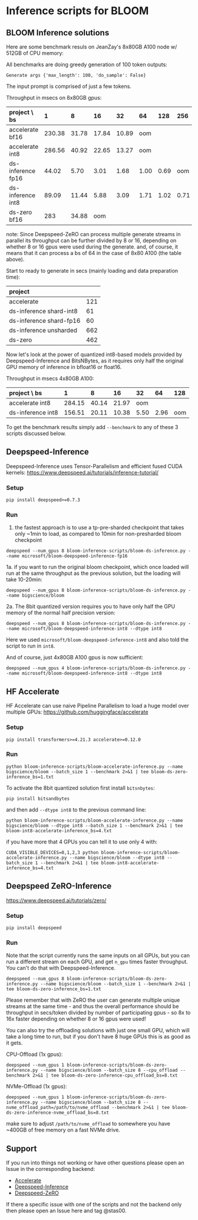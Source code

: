 # Inference scripts for BLOOM

## BLOOM Inference solutions

Here are some benchmark resuls on JeanZay's 8x80GB A100 node w/ 512GB of CPU memory:

All benchmarks are doing greedy generation of 100 token outputs:
```
Generate args {'max_length': 100, 'do_sample': False}
```
The input prompt is comprised of just a few tokens.

Throughput in msecs on 8x80GB gpus:

| project      \ bs |      1 |     8 |    16 |    32 |   64 |  128 |  256 | 512  |
| :---------------- | :----- | :---- | :---- | :---- | :--- | :--- | :--- | :--- |
| accelerate   bf16 | 230.38 | 31.78 | 17.84 | 10.89 |  oom |      |      |      |
| accelerate   int8 | 286.56 | 40.92 | 22.65 | 13.27 |  oom |      |      |      |
| ds-inference fp16 |  44.02 |  5.70 |  3.01 |  1.68 | 1.00 | 0.69 |  oom |      |
| ds-inference int8 |  89.09 | 11.44 |  5.88 |  3.09 | 1.71 | 1.02 | 0.71 | oom  |
| ds-zero      bf16 |    283 | 34.88 |   oom |       |      |      |      |      |

note: Since Deepspeed-ZeRO can process multiple generate streams in parallel its throughput can be further divided by 8 or 16, depending on whether 8 or 16 gpus were used during the generate. and, of course, it means that it can process a bs of 64 in the case of 8x80 A100 (the table above).

Start to ready to generate in secs (mainly loading and data preparation time):

| project                 |      |
| :---------------------- | :--- |
| accelerate              |  121 |
| ds-inference shard-int8 |   61 |
| ds-inference shard-fp16 |   60 |
| ds-inference unsharded  |  662 |
| ds-zero                 |  462 |

Now let's look at the power of quantized int8-based models provided by Deepspeed-Inference and BitsNBytes, as it requires only half the original GPU memory of inference in bfloat16 or float16.

Throughput in msecs 4x80GB A100:

| project      \ bs |      1 |     8 |    16 |    32 |   64 | 128  |
| :---------------- | :----- | :---- | :---- | :---- | :--- | :--- |
| accelerate   int8 | 284.15 | 40.14 | 21.97 |  oom  |      |      |
| ds-inference int8 | 156.51 | 20.11 | 10.38 |  5.50 | 2.96 | oom  |

To get the benchmark results simply add `--benchmark` to any of these 3 scripts discussed below.


## Deepspeed-Inference

Deepspeed-Inference uses Tensor-Parallelism and efficient fused CUDA kernels:
https://www.deepspeed.ai/tutorials/inference-tutorial/

### Setup

```
pip install deepspeed>=0.7.3
```

### Run

1. the fastest approach is to use a tp-pre-sharded checkpoint that takes only ~1min to load, as compared to 10min for non-presharded bloom checkpoint


```
deepspeed --num_gpus 8 bloom-inference-scripts/bloom-ds-inference.py --name microsoft/bloom-deepspeed-inference-fp16
```

1a.
if you want to run the original bloom checkpoint, which once loaded will run at the same throughput as the previous solution, but the loading will take 10-20min:

```
deepspeed --num_gpus 8 bloom-inference-scripts/bloom-ds-inference.py --name bigscience/bloom
```

2a. The 8bit quantized version requires you to have only half the GPU memory of the normal half precision version:


```
deepspeed --num_gpus 8 bloom-inference-scripts/bloom-ds-inference.py --name microsoft/bloom-deepspeed-inference-int8 --dtype int8
```

Here we used `microsoft/bloom-deepspeed-inference-int8` and also told the script to run in `int8`.

And of course, just 4x80GB A100 gpus is now sufficient:

```
deepspeed --num_gpus 4 bloom-inference-scripts/bloom-ds-inference.py --name microsoft/bloom-deepspeed-inference-int8 --dtype int8
```



## HF Accelerate

HF Accelerate can use naive Pipeline Parallelism to load a huge model over multiple GPUs:
https://github.com/huggingface/accelerate

### Setup

```
pip install transformers>=4.21.3 accelerate>=0.12.0
```


### Run


```
python bloom-inference-scripts/bloom-accelerate-inference.py --name bigscience/bloom --batch_size 1 --benchmark 2>&1 | tee bloom-ds-zero-inference_bs=1.txt
```

To activate the 8bit quantized solution first install `bitsnbytes`:

```
pip install bitsandbytes
```

and then add `--dtype int8` to the previous command line:

```
python bloom-inference-scripts/bloom-accelerate-inference.py --name bigscience/bloom --dtype int8 --batch_size 1 --benchmark 2>&1 | tee bloom-int8-accelerate-inference_bs=4.txt
```

if you have more that 4 GPUs you can tell it to use only 4 with:
```
CUDA_VISIBLE_DEVICES=0,1,2,3 python bloom-inference-scripts/bloom-accelerate-inference.py --name bigscience/bloom --dtype int8 --batch_size 1 --benchmark 2>&1 | tee bloom-int8-accelerate-inference_bs=4.txt
```


## Deepspeed ZeRO-Inference

https://www.deepspeed.ai/tutorials/zero/

### Setup

```
pip install deepspeed
```


### Run

Note that the script currently runs the same inputs on all GPUs, but you can run a different stream on each GPU, and get `n_gpu` times faster throughput. You can't do that with Deepspeed-Inference.


```
deepspeed --num_gpus 8 bloom-inference-scripts/bloom-ds-zero-inference.py --name bigscience/bloom --batch_size 1 --benchmark 2>&1 | tee bloom-ds-zero-inference_bs=1.txt
```

Please remember that with ZeRO the user can generate multiple unique streams at the same time - and thus the overall performance should be throughput in secs/token divided by number of participating gpus - so 8x to 16x faster depending on whether 8 or 16 gpus were used!

You can also try the offloading solutions with just one small GPU, which will take a long time to run, but if you don't have 8 huge GPUs this is as good as it gets.


CPU-Offload (1x gpus):
```
deepspeed --num_gpus 1 bloom-inference-scripts/bloom-ds-zero-inference.py --name bigscience/bloom --batch_size 8 --cpu_offload --benchmark 2>&1 | tee bloom-ds-zero-inference-cpu_offload_bs=8.txt
```

NVMe-Offload (1x gpus):
```
deepspeed --num_gpus 1 bloom-inference-scripts/bloom-ds-zero-inference.py --name bigscience/bloom --batch_size 8 --nvme_offload_path=/path/to/nvme_offload --benchmark 2>&1 | tee bloom-ds-zero-inference-nvme_offload_bs=8.txt
```

make sure to adjust `/path/to/nvme_offload` to somewhere you have ~400GB of free memory on a fast NVMe drive.

## Support

If you run into things not working or have other questions please open an Issue in the corresponding backend:

- [Accelerate](https://github.com/huggingface/accelerate/issues)
- [Deepspeed-Inference](./https://github.com/microsoft/DeepSpeed/issues)
- [Deepspeed-ZeRO](./https://github.com/microsoft/DeepSpeed/issues)

If there a specific issue with one of the scripts and not the backend only then please open an Issue here and tag @stas00.
